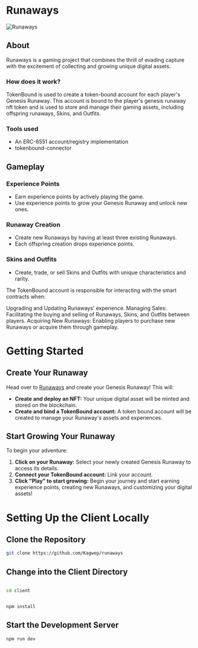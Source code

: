 # Runaways


![Runaways](https://res.cloudinary.com/dydj8hnhz/image/upload/v1721862786/runaways_mturog.png)

## About

Runaways is a gaming project that combines the thrill of evading capture with the excitement of collecting and growing unique digital assets.


### How does it work?

TokenBound is used to create a token-bound account for each player's Genesis Runaway. This account is bound to the player's genesis runaway nft token and is used to store and manage their gaming assets, including offspring runaways, Skins, and Outfits.

 ### Tools used
  
  - An ERC-6551 account/registry implementation
  - tokenbound-connector


## Gameplay

### Experience Points

- Earn experience points by actively playing the game.
- Use experience points to grow your Genesis Runaway and unlock new ones.

### Runaway Creation

- Create new Runaways by having at least three existing Runaways.
- Each offspring creation drops experience points.

### Skins and Outfits

- Create, trade, or sell Skins and Outfits with unique characteristics and rarity.


The TokenBound account is responsible for interacting with the smart contracts when:

Upgrading and Updating Runaways' experience.
Managing Sales: Facilitating the buying and selling of Runaways, Skins, and Outfits between players.
Acquiring New Runaways: Enabling players to purchase new Runaways or acquire them through gameplay.


# Getting Started

## Create Your Runaway

Head over to [Runaways](https://runaways.io) and create your Genesis Runaway! This will:

- **Create and deploy an NFT:** Your unique digital asset will be minted and stored on the blockchain.
- **Create and bind a TokenBound account:** A token bound account will be created to manage your Runaway's assets and experiences.

## Start Growing Your Runaway

To begin your adventure:

1. **Click on your Runaway:** Select your newly created Genesis Runaway to access its details.
2. **Connect your TokenBound account:** Link your account.
3. **Click "Play" to start growing:** Begin your journey and start earning experience points, creating new Runaways, and customizing your digital assets!


# Setting Up the Client Locally

## Clone the Repository

```bash
git clone https://github.com/Kagwep/runaways

```
## Change into the Client Directory

```bash

cd client


```

```bash

npm install

```

## Start the Development Server

```bash
npm run dev

```
